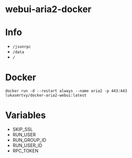 # webui-aria2-docker

# Info

- `/jsonrpc`
- `/data`
- `/`

# Docker
```
docker run -d --restart always --name aria2 -p 443:443 lukasmrtvy/docker-aria2-webui:latest
```

# Variables
- SKIP_SSL
- RUN_USER
- RUN_GROUP_ID
- RUN_USER_ID
- RPC_TOKEN
